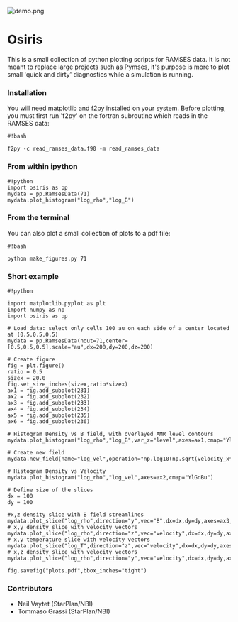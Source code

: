 ![demo.png](https://bitbucket.org/repo/jq5boX/images/1336351696-demo.png)
# Osiris #

This is a small collection of python plotting scripts for RAMSES data. It is not meant to replace large projects such as Pymses, it's purpose is more to plot small 'quick and dirty' diagnostics while a simulation is running.

### Installation ###

You will need matplotlib and f2py installed on your system.
Before plotting, you must first run 'f2py' on the fortran subroutine which reads in the RAMSES data:

```
#!bash

f2py -c read_ramses_data.f90 -m read_ramses_data
```

### From within ipython ###

```
#!python
import osiris as pp
mydata = pp.RamsesData(71)
mydata.plot_histogram("log_rho","log_B")
```

### From the terminal ###

You can also plot a small collection of plots to a pdf file:
```
#!bash

python make_figures.py 71

```

### Short example ###


```
#!python

import matplotlib.pyplot as plt
import numpy as np
import osiris as pp

# Load data: select only cells 100 au on each side of a center located at (0.5,0.5,0.5)
mydata = pp.RamsesData(nout=71,center=[0.5,0.5,0.5],scale="au",dx=200,dy=200,dz=200)

# Create figure
fig = plt.figure()
ratio = 0.5
sizex = 20.0
fig.set_size_inches(sizex,ratio*sizex)
ax1 = fig.add_subplot(231)
ax2 = fig.add_subplot(232)
ax3 = fig.add_subplot(233)
ax4 = fig.add_subplot(234)
ax5 = fig.add_subplot(235)
ax6 = fig.add_subplot(236)

# Histogram Density vs B field, with overlayed AMR level contours
mydata.plot_histogram("log_rho","log_B",var_z="level",axes=ax1,cmap="YlGnBu")

# Create new field
mydata.new_field(name="log_vel",operation="np.log10(np.sqrt(velocity_x**2+velocity_y**2+velocity_z**2))",unit="cm/s",label="log(Velocity)")

# Histogram Density vs Velocity
mydata.plot_histogram("log_rho","log_vel",axes=ax2,cmap="YlGnBu")

# Define size of the slices
dx = 100
dy = 100

#x,z density slice with B field streamlines
mydata.plot_slice("log_rho",direction="y",vec="B",dx=dx,dy=dy,axes=ax3,streamlines=True)
# x,y density slice with velocity vectors
mydata.plot_slice("log_rho",direction="z",vec="velocity",dx=dx,dy=dy,axes=ax4)
# x,y temperature slice with velocity vectors
mydata.plot_slice("log_T",direction="z",vec="velocity",dx=dx,dy=dy,axes=ax5,cmap='hot')
# x,z density slice with velocity vectors
mydata.plot_slice("log_rho",direction="y",vec="velocity",dx=dx,dy=dy,axes=ax6)

fig.savefig("plots.pdf",bbox_inches="tight")
```


### Contributors ###

* Neil Vaytet (StarPlan/NBI)
* Tommaso Grassi (StarPlan/NBI)

